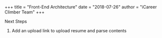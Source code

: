 +++
title = "Front-End Architecture"
date = "2018-07-26"
author = "iCareer Climber Team"
+++

Next Steps
1. Add an upload link to upload resume and parse contents

